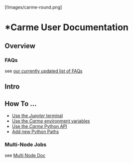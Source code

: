 
[!Images/carme-round.png]
# *Carme User Documentation 

## Overview

### FAQs
see [our currently updated list of FAQs](FAQ.md)

## Intro


## How To ...
* [Use the *Jupyter* terminal](HowTo_Terminal.md)
* [Use the *Carme* environment variables](HowTo_Variables_and_Bashrc.md)
* [Use the *Carme* Python API](Carme_Python_API.md)
* [Add new Python Paths](HowTo_Paths.md)

### Multi-Node Jobs
see [Multi Node Doc](Multi_Node_Jobs/readme.md)
